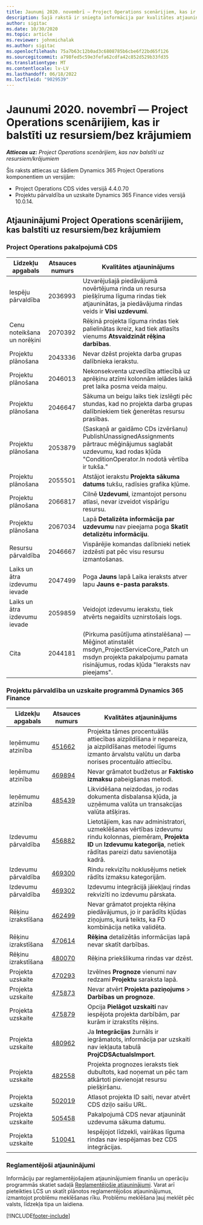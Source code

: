 ```yaml
---
title: Jaunumi 2020. novembrī — Project Operations scenārijiem, kas ir balstīti uz resursiem/bez krājumiem
description: Šajā rakstā ir sniegta informācija par kvalitātes atjauninājumiem, kas pieejami 2020. gada novembra laidienā Project Operations resursu/bez krājumu scenārijiem.
author: sigitac
ms.date: 10/30/2020
ms.topic: article
ms.reviewer: johnmichalak
ms.author: sigitac
ms.openlocfilehash: 75a7b63c12b0ad3c6808785b6cbe6f22bd65f126
ms.sourcegitcommit: a798fed5c59e3fefa62cdfa42c852d529b33fd35
ms.translationtype: MT
ms.contentlocale: lv-LV
ms.lasthandoff: 06/18/2022
ms.locfileid: "9029539"
---
```

# <a name="whats-new-november-2020---project-operations-for-resourcenon-stocked-based-scenarios"></a>Jaunumi 2020. novembrī — Project Operations scenārijiem, kas ir balstīti uz resursiem/bez krājumiem

_**Attiecas uz:** Project Operations scenārijiem, kas nav balstīti uz resursiem/krājumiem_

Šis raksts attiecas uz šādiem Dynamics 365 Project Operations komponentiem un versijām:

- Project Operations CDS vides versijā 4.4.0.70
- Projektu pārvaldība un uzskaite Dynamics 365 Finance vides versijā 10.0.14.

## <a name="updates-to-project-operations-for-resource-non-stocked-based-scenarios"></a>Atjauninājumi Project Operations scenārijiem, kas balstīti uz resursiem/bez krājumiem

### <a name="project-operations-on-cds"></a>Project Operations pakalpojumā CDS

| Līdzekļu apgabals                 | Atsauces numurs | Kvalitātes atjauninājums                                                                                                                                                                    |
|------------------------------|------------------|-----------------------------------------------------------------------------------------------------------------------------------------------------------------------------------|
|   Iespēju pārvaldība       | 2036993          | Uzvarējušajā piedāvājumā novērtējuma rinda un resursa piešķīruma līguma rindas tiek atjauninātas, ja piedāvājuma rindas veids ir **Visi uzdevumi**.                                                 |
| Cenu noteikšana un norēķini          | 2070392          | Rēķinā projekta līguma rindas tiek palielinātas ikreiz, kad tiek atlasīts vienums **Atsvaidzināt rēķina darbības**.                                                                         |
| Projektu plānošana             | 2043336          | Nevar dzēst projekta darba grupas dalībnieka ierakstu.                                                                                                                                  |
| Projektu plānošana             | 2046013          | Nekonsekventa uzvedība attiecībā uz aprēķinu atzīmi kolonnām ielādes laikā pret laika posma veida maiņu.                                                                                   |
| Projektu plānošana             | 2046647          | Sākuma un beigu laiks tiek izslēgti pēc stundas, kad no projekta darba grupas dalībniekiem tiek ģenerētas resursu prasības.                                                                      |
| Projektu plānošana             | 2053879          | (Saskaņā ar gaidāmo CDs izvēršanu) PublishUnassignedAssignments pārtrauc mēģinājumus saglabāt uzdevumu, kad rodas kļūda "ConditionOperator.In nodotā vērtība ir tukša."                       |
| Projektu plānošana             | 2055501          | Atstājot ierakstu **Projekta sākuma datums** tukšu, radīsies grafika kļūme.                                                                                                      |
| Projektu plānošana             | 2066817          | Cilnē **Uzdevumi**, izmantojot personu atlasi, nevar izveidot vispārīgu resursu.                                                                                                   |
| Projektu plānošana             | 2067034          | Lapā **Detalizēta informācija par uzdevumu** nav pieejama poga **Skatīt detalizētu informāciju**.                                                                                                       |
| Resursu pārvaldība          | 2046667          | Vispārējie komandas dalībnieki netiek izdzēsti pat pēc visu resursu izmantošanas.                                                                                                    |
| Laiks un ātra izdevumu ievade | 2047499          | Poga **Jauns** lapā Laika ieraksts atver lapu **Jauns e-pasta paraksts**.                                                                                               |
| Laiks un ātra izdevumu ievade | 2059859          | Veidojot izdevumu ierakstu, tiek atvērts negaidīts uznirstošais logs.                                                                                                                         |
| Cita                        | 2044181          | (Pirkuma pasūtījuma atinstalēšana) — Mēģinot atinstalēt msdyn_ProjectServiceCore_Patch un msdyn projekta pakalpojumu pamata risinājumus, rodas kļūda "Ieraksts nav pieejams".  |

### <a name="project-management-and-accounting-in-dynamics-365-finance"></a>Projektu pārvaldība un uzskaite programmā Dynamics 365 Finance

| Līdzekļu apgabals        | Atsauces numurs | Kvalitātes atjauninājums                                                                                                                                                            |
|---------------------|------------------|---------------------------------------------------------------------------------------------------------------------------------------------------------------------------|
| Ieņēmumu atzinība | [451662](https://fix.lcs.dynamics.com/Issue/Details/?bugId=451662)           | Projekta tāmes procentuālās attiecības aizpildīšana ir nepareiza, ja aizpildīšanas metodei līgums izmanto ārvalstu valūtu un darba norises procentuālo attiecību.                     |
| Ieņēmumu atzinība | [469894](https://fix.lcs.dynamics.com/Issue/Details/?bugId=469894)           | Nevar grāmatot budžetus ar **Faktisko izmaksu** pabeigšanas metodi.                                                                                                    |
| Ieņēmumu atzinība | [485439](https://fix.lcs.dynamics.com/Issue/Details/?bugId=485439)           | Likvidēšana neizdodas, jo rodas dokumenta disbalansa kļūda, ja uzņēmuma valūta un transakcijas valūta atšķiras.                                              |
| Izdevumu pārvaldība  | [456882](https://fix.lcs.dynamics.com/Issue/Details/?bugId=456822)           | Lietotājiem, kas nav administratori, uzmeklēšanas vērtības izdevumu rindu kolonnas, piemēram, **Projekta ID** un **Izdevumu kategorija**, netiek rādītas pareizi datu savienotāja kadrā. |
| Izdevumu pārvaldība  | [469300](https://fix.lcs.dynamics.com/Issue/Details/?bugId=469300)           | Rindu rekvizītu noklusējums netiek rādīts izmaksu kategorijām.                                                                                                         |
| Izdevumu pārvaldība  | [469302](https://fix.lcs.dynamics.com/Issue/Details/?bugId=469302)           | Izdevumu integrācijā jāiekļauj rindas rekvizīti no izdevumu pārskata.                                                                                             |
| Rēķinu izrakstīšana           | [462499](https://fix.lcs.dynamics.com/Issue/Details/?bugId=462499)           | Nevar grāmatot projekta rēķina piedāvājumus, jo ir parādīts kļūdas ziņojums, kurā teikts, ka FD kombinācija netika validēta.                                                    |
| Rēķinu izrakstīšana           | [470614](https://fix.lcs.dynamics.com/Issue/Details/?bugId=470614)           | **Rēķina** detalizētās informācijas lapā nevar skatīt darbības.                                                                                                              |
| Rēķinu izrakstīšana           | [480070](https://fix.lcs.dynamics.com/Issue/Details/?bugId=480070)           | Rēķina priekšlikuma rindas var dzēst.                                                                                                                                  |
| Projekta uzskaite  | [470293](https://fix.lcs.dynamics.com/Issue/Details/?bugId=470293)           | Izvēlnes **Prognoze** vienumi nav redzami **Projektu** saraksta lapā.                                                                                                   |
| Projekta uzskaite  | [475873](https://fix.lcs.dynamics.com/Issue/Details/?bugId=475873)           | Nevar atvērt **Projekta paziņojums**   > **Darbības un prognoze**.                                                                                                       |
| Projekta uzskaite  | [475879](https://fix.lcs.dynamics.com/Issue/Details/?bugId=475879)           | Opcija **Pielāgot uzskaiti** nav iespējota projekta darbībām, par kurām ir izrakstīts rēķins.                                                                                                  |
| Projekta uzskaite  | [480962](https://fix.lcs.dynamics.com/Issue/Details/?bugId=480962)           | Ja **Integrācijas** žurnāls ir iegrāmatots, informācija par uzskaiti nav iekļauta tabulā **ProjCDSActualsImport**.                                                  |
| Projekta uzskaite  | [482558](https://fix.lcs.dynamics.com/Issue/Details/?bugId=482558)           | Projekta prognozes ieraksts tiek dubultots, kad noņemat un pēc tam atkārtoti pievienojat resursu piešķiršanu.                                                                            |
| Projekta uzskaite  | [502019](https://fix.lcs.dynamics.com/Issue/Details/?bugId=502019)           | Atlasot projekta ID saiti, nevar atvērt CDS dziļo saišu URL.                                                                                                         |
| Projekta uzskaite  | [505458](https://fix.lcs.dynamics.com/Issue/Details/?bugId=505458)           | Pakalpojumā CDS nevar atjaunināt uzdevuma sākuma datumu.                                                                                                                           |
| Projekta uzskaite  | [510041](https://fix.lcs.dynamics.com/Issue/Details/?bugId=510041)           | Iespējojot līdzekli, vairākas līguma rindas nav iespējamas bez CDS integrācijas.                                                                                   |

### <a name="regulatory-updates"></a>Reglamentējoši atjauninājumi
Informāciju par reglamentējošajiem atjauninājumiem finanšu un operāciju programmās skatiet sadaļā [Reglamentējošie atjauninājumi](/dynamics365/finance/localizations/regulatory-updates). Varat arī pieteikties LCS un skatīt plānotos reglamentējošos atjauninājumus, izmantojot problēmu meklēšanas rīku. Problēmu meklēšana ļauj meklēt pēc valsts, līdzekļa tipa un laidiena.


[!INCLUDE[footer-include](../includes/footer-banner.md)]